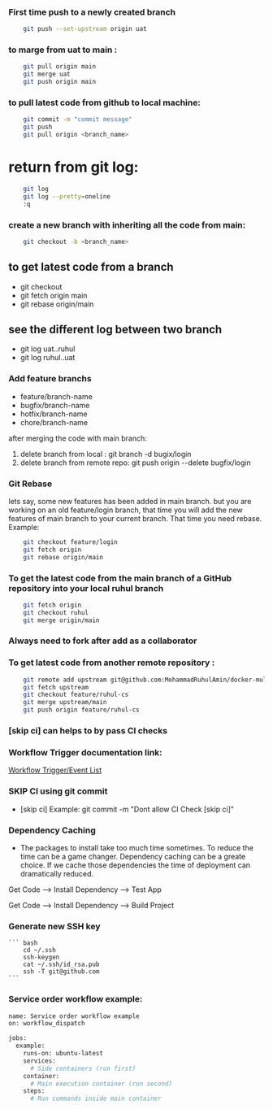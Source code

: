 ### First time push to a newly created branch
```bash
    git push --set-upstream origin uat
```
### to marge from uat to main : 
```bash
    git pull origin main 
    git merge uat 
    git push origin main 
```

### to pull latest code from github to local machine:

```bash
    git commit -m "commit message"
    git push
    git pull origin <branch_name>
```


# return from git log:
```bash
    git log
    git log --pretty=oneline
    :q
```
### create a new branch with inheriting all the code from main:
```bash
    git checkout -b <branch_name>
```


## to get latest code from a branch
- git checkout <your-branch>
- git fetch origin main
- git rebase origin/main


## see the different log between two branch
- git log uat..ruhul
- git log ruhul..uat

### Add feature branchs
- feature/branch-name
- bugfix/branch-name
- hotfix/branch-name
- chore/branch-name 

after merging the code with main branch: 
1. delete branch from local : git branch -d bugix/login
2. delete branch from remote repo: git push origin --delete bugfix/login

### Git Rebase
lets say, some new features has been added in main branch. but you are working on an old feature/login branch,
that time you will add the new features of main branch to your current branch. That time you need rebase.
Example:
```bash
    git checkout feature/login
    git fetch origin 
    git rebase origin/main

```

### To get the latest code from the main branch of a GitHub repository into your local ruhul branch

```bash
    git fetch origin
    git checkout ruhul
    git merge origin/main

```
### Always need to fork after add as a collaborator 

### To get latest code from another remote repository :

```bash
    git remote add upstream git@github.com:MohammadRuhulAmin/docker-multi-stage-build.git
    git fetch upstream
    git checkout feature/ruhul-cs
    git merge upstream/main    
    git push origin feature/ruhul-cs


```

### [skip ci] can helps to by pass CI checks

### Workflow Trigger documentation link: 
[Workflow Trigger/Event List](https://docs.github.com/en/actions/writing-workflows/choosing-when-your-workflow-runs/events-that-trigger-workflows)


### SKIP CI using git commit 
- [skip ci] Example: git commit -m "Dont allow CI Check [skip ci]"



### Dependency Caching
- The packages to install take too much time sometimes. To reduce the time can
be a game changer. Dependency caching can be a greate choice. If we cache those dependencies the time of deployment can dramatically reduced.


Get Code --> Install Dependency --> Test App

Get Code --> Install Dependency --> Build Project

### Generate new SSH key

    ``` bash
        cd ~/.ssh
        ssh-keygen
        cat ~/.ssh/id_rsa.pub
        ssh -T git@github.com
    ```


### Service order workflow example:

```bash
name: Service order workflow example
on: workflow_dispatch

jobs:
  example:
    runs-on: ubuntu-latest
    services:
      # Side containers (run first)
    container:
      # Main execution container (run second)
    steps:
      # Run commands inside main container
    

```